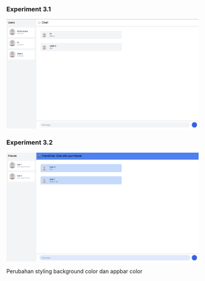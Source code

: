 ### Experiment 3.1 
![experiment original code](experiment3-1.png)

### Experiment 3.2
![becreative](experiment3-2.png)

Perubahan styling background color dan appbar color